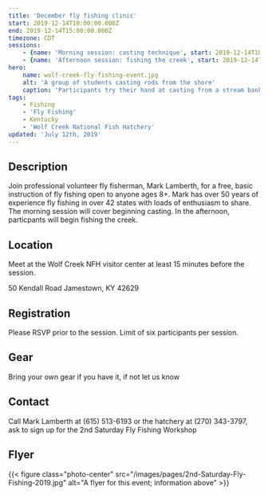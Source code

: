 ```yaml
---
title: 'December fly fishing clinic'
start: 2019-12-14T10:00:00.000Z
end: 2019-12-14T15:00:00.000Z
timezone: CDT
sessions:
    - {name: 'Morning session: casting technique', start: 2019-12-14T10:00:00.000Z, end: 2019-12-14T12:00:00.000Z}
    - {name: 'Afternoon session: fishing the creek', start: 2019-12-14T13:00:00.000Z, end: 2019-12-14T15:00:00.000Z}
hero:
    name: wolf-creek-fly-fishing-event.jpg
    alt: 'A group of students casting rods from the shore'
    caption: 'Participants try their hand at casting from a stream bank.  Photo by USFWS.'
tags:
    - Fishing
    - 'Fly Fishing'
    - Kentucky
    - 'Wolf Creek National Fish Hatchery'
updated: 'July 12th, 2019'
---
```


## Description

Join professional volunteer fly fisherman, Mark Lamberth, for a free, basic instruction of fly fishing open to anyone ages 8+. Mark has over 50 years of experience fly fishing in over 42 states with loads of enthusiasm to share. The morning session will cover beginning casting. In the afternoon, particpants will begin fishing the creek.

## Location

Meet at the Wolf Creek NFH visitor center at least 15 minutes before the session.

50 Kendall Road Jamestown, KY 42629

## Registration

Please RSVP prior to the session. Limit of six participants per session.

## Gear

Bring your own gear if you have it, if not let us know

## Contact

Call Mark Lamberth at (615) 513-6193 or the hatchery at (270) 343-3797, ask to sign up for the 2nd Saturday Fly Fishing Workshop

## Flyer

{{< figure class="photo-center" src="/images/pages/2nd-Saturday-Fly-Fishing-2019.jpg" alt="A flyer for this event; information above" >}}